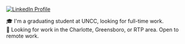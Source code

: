 [![LinkedIn Profile](https://img.shields.io/badge/-LinkedIn-2867B2?logo=linkedin)](https://www.linkedin.com/in/micah-lasala/)

🎓 I'm a graduating student at UNCC, looking for full-time work.<br>
💼 Looking for work in the Charlotte, Greensboro, or RTP area. Open to remote work.
